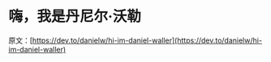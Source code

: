 # 嗨，我是丹尼尔·沃勒

原文：[https://dev.to/danielw/hi-im-daniel-waller](https://dev.to/danielw/hi-im-daniel-waller)